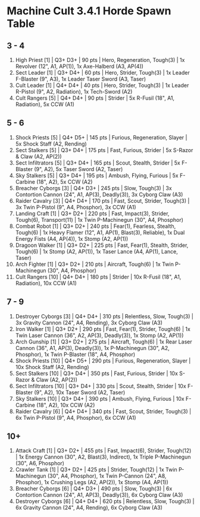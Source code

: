 # Machine Cult 3.4.1 Horde Spawn Table

## 3 - 4

1. High Priest [1] | Q3+ D3+ | 90 pts | Hero, Regeneration, Tough(3) | 1x Revolver (12", A1, AP(1)), 1x Axe-Halberd (A3, AP(4))
1. Sect Leader [1] | Q3+ D4+ | 60 pts | Hero, Strider, Tough(3) | 1x Leader F-Blaster (9", A3), 1x Leader Taser Sword (A3, Taser)
1. Cult Leader [1] | Q4+ D4+ | 40 pts | Hero, Strider, Tough(3) | 1x Leader R-Pistol (9", A2, Radiation), 1x Tech-Sword (A2)
1. Cult Rangers [5] | Q4+ D4+ | 90 pts | Strider | 5x R-Fusil (18", A1, Radiation), 5x CCW (A1)

## 5 - 6

1. Shock Priests [5] | Q4+ D5+ | 145 pts | Furious, Regeneration, Slayer | 5x Shock Staff (A2, Rending)
1. Sect Stalkers [5] | Q3+ D4+ | 175 pts | Fast, Furious, Strider | 5x S-Razor & Claw (A2, AP(2))
1. Sect Infiltrators [5] | Q3+ D4+ | 165 pts | Scout, Stealth, Strider | 5x F-Blaster (9", A2), 5x Taser Sword (A2, Taser)
1. Sky Stalkers [5] | Q3+ D4+ | 195 pts | Ambush, Flying, Furious | 5x F-Carbine (18", A2), 5x CCW (A2)
1. Breacher Cyborgs [3] | Q4+ D3+ | 245 pts | Slow, Tough(3) | 3x Contortion Cannon (24", A1, AP(3), Deadly(3)), 3x Cyborg Claw (A3)
1. Raider Cavalry [3] | Q4+ D4+ | 170 pts | Fast, Scout, Strider, Tough(3) | 3x Twin P-Pistol (9", A4, Phosphor), 3x CCW (A1)
1. Landing Craft [1] | Q3+ D2+ | 220 pts | Fast, Impact(3), Strider, Tough(6), Transport(11) | 1x Twin P-Machinegun (30", A4, Phosphor)
1. Combat Robot [1] | Q3+ D2+ | 240 pts | Fear(1), Fearless, Stealth, Tough(6) | 1x Heavy Flamer (12", A1, AP(1), Blast(3), Reliable), 1x Dual Energy Fists (A4, AP(4)), 1x Stomp (A2, AP(1))
1. Dragoon Walker [1] | Q3+ D2+ | 225 pts | Fast, Fear(1), Stealth, Strider, Tough(6) | 1x Stomp (A2, AP(1)), 1x Taser Lance (A4, AP(1), Lance, Taser)
1. Arch Fighter [1] | Q3+ D2+ | 210 pts | Aircraft, Tough(6) | 1x Twin P-Machinegun (30", A4, Phosphor)
1. Cult Rangers [10] | Q4+ D4+ | 180 pts | Strider | 10x R-Fusil (18", A1, Radiation), 10x CCW (A1)

## 7 - 9

1. Destroyer Cyborgs [3] | Q4+ D4+ | 310 pts | Relentless, Slow, Tough(3) | 3x Gravity Cannon (24", A4, Rending), 3x Cyborg Claw (A3)
1. Iron Walker [1] | Q3+ D2+ | 290 pts | Fast, Fear(1), Strider, Tough(6) | 1x Twin Laser Cannon (36", A2, AP(3), Deadly(3)), 1x Stomp (A2, AP(1))
1. Arch Gunship [1] | Q3+ D2+ | 275 pts | Aircraft, Tough(6) | 1x Rear Laser Cannon (36", A1, AP(3), Deadly(3)), 1x P-Machinegun (30", A2, Phosphor), 1x Twin P-Blaster (18", A4, Phosphor)
1. Shock Priests [10] | Q4+ D5+ | 290 pts | Furious, Regeneration, Slayer | 10x Shock Staff (A2, Rending)
1. Sect Stalkers [10] | Q3+ D4+ | 350 pts | Fast, Furious, Strider | 10x S-Razor & Claw (A2, AP(2))
1. Sect Infiltrators [10] | Q3+ D4+ | 330 pts | Scout, Stealth, Strider | 10x F-Blaster (9", A2), 10x Taser Sword (A2, Taser)
1. Sky Stalkers [10] | Q3+ D4+ | 390 pts | Ambush, Flying, Furious | 10x F-Carbine (18", A2), 10x CCW (A2)
1. Raider Cavalry [6] | Q4+ D4+ | 340 pts | Fast, Scout, Strider, Tough(3) | 6x Twin P-Pistol (9", A4, Phosphor), 6x CCW (A1)

## 10+

1. Attack Craft [1] | Q3+ D2+ | 455 pts | Fast, Impact(6), Strider, Tough(12) | 1x Energy Cannon (30", A2, Blast(3), Indirect), 1x Triple P-Machinegun (30", A6, Phosphor)
1. Crawler Tank [1] | Q3+ D2+ | 425 pts | Strider, Tough(12) | 1x Twin P-Machinegun (30", A4, Phosphor), 1x Twin P-Cannon (24", A8, Phosphor), 1x Crushing Legs (A2, AP(2)), 1x Stomp (A4, AP(1))
1. Breacher Cyborgs [6] | Q4+ D3+ | 490 pts | Slow, Tough(3) | 6x Contortion Cannon (24", A1, AP(3), Deadly(3)), 6x Cyborg Claw (A3)
1. Destroyer Cyborgs [6] | Q4+ D4+ | 620 pts | Relentless, Slow, Tough(3) | 6x Gravity Cannon (24", A4, Rending), 6x Cyborg Claw (A3)